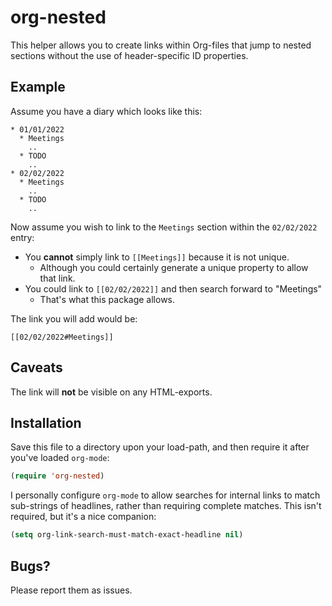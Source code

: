 # org-nested

This helper allows you to create links within Org-files that jump to nested sections without the use of header-specific ID properties.



## Example

Assume you have a diary which looks like this:

```
* 01/01/2022
  * Meetings
    ..
  * TODO
    ..
* 02/02/2022
  * Meetings
    ..
  * TODO
    ..
```

Now assume you wish to link to the `Meetings` section within the `02/02/2022` entry:

* You __cannot__ simply link to `[[Meetings]]` because it is not unique.
  * Although you could certainly generate a unique property to allow that link.
* You could link to `[[02/02/2022]]` and then search forward to "Meetings"
  * That's what this package allows.

The link you will add would be:

```
[[02/02/2022#Meetings]]
```



## Caveats

The link will **not** be visible on any HTML-exports.



## Installation

Save this file to a directory upon your load-path, and then require it after you've loaded `org-mode`:

```lisp
(require 'org-nested)

```

I personally configure `org-mode` to allow searches for internal links to match sub-strings of headlines, rather than requiring complete matches.  This isn't required, but it's a nice companion:

```lisp
(setq org-link-search-must-match-exact-headline nil)
```



## Bugs?

Please report them as issues.
